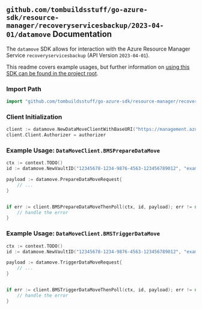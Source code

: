 
## `github.com/tombuildsstuff/go-azure-sdk/resource-manager/recoveryservicesbackup/2023-04-01/datamove` Documentation

The `datamove` SDK allows for interaction with the Azure Resource Manager Service `recoveryservicesbackup` (API Version `2023-04-01`).

This readme covers example usages, but further information on [using this SDK can be found in the project root](https://github.com/tombuildsstuff/go-azure-sdk/tree/main/docs).

### Import Path

```go
import "github.com/tombuildsstuff/go-azure-sdk/resource-manager/recoveryservicesbackup/2023-04-01/datamove"
```


### Client Initialization

```go
client := datamove.NewDataMoveClientWithBaseURI("https://management.azure.com")
client.Client.Authorizer = authorizer
```


### Example Usage: `DataMoveClient.BMSPrepareDataMove`

```go
ctx := context.TODO()
id := datamove.NewVaultID("12345678-1234-9876-4563-123456789012", "example-resource-group", "vaultValue")

payload := datamove.PrepareDataMoveRequest{
	// ...
}


if err := client.BMSPrepareDataMoveThenPoll(ctx, id, payload); err != nil {
	// handle the error
}
```


### Example Usage: `DataMoveClient.BMSTriggerDataMove`

```go
ctx := context.TODO()
id := datamove.NewVaultID("12345678-1234-9876-4563-123456789012", "example-resource-group", "vaultValue")

payload := datamove.TriggerDataMoveRequest{
	// ...
}


if err := client.BMSTriggerDataMoveThenPoll(ctx, id, payload); err != nil {
	// handle the error
}
```
